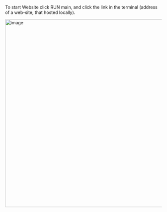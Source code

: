 
To start Website click RUN main, and click the link in the terminal (address of a web-site, that hosted locally). 

<img width="605" alt="image" src="https://github.com/user-attachments/assets/fd7b1bfc-daee-4d34-88cc-e5158e729125">

